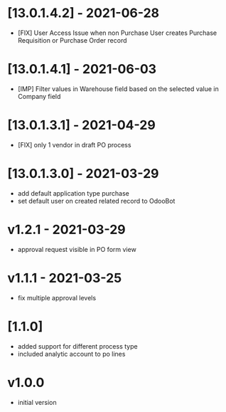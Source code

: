 # [13.0.1.4.2] - 2021-06-28
 - [FIX] User Access Issue when non Purchase User creates Purchase Requisition or Purchase Order record

# [13.0.1.4.1] - 2021-06-03

- [IMP] Filter values in Warehouse field based on the selected value in Company field

# [13.0.1.3.1] - 2021-04-29

- [FIX] only 1 vendor in draft PO process

# [13.0.1.3.0] - 2021-03-29

- add default application type purchase
- set default user on created related record to OdooBot

# v1.2.1 - 2021-03-29

- approval request visible in PO form view

# v1.1.1 - 2021-03-25

- fix multiple approval levels

# [1.1.0]

- added support for different process type
- included analytic account to po lines

# v1.0.0

- initial version
